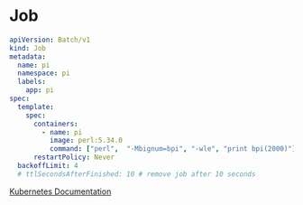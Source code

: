 # Job

``` yaml title="job.yaml"
apiVersion: Batch/v1
kind: Job
metadata:
  name: pi
  namespace: pi
  labels:
    app: pi
spec:
  template:
    spec:
      containers:
        - name: pi
          image: perl:5.34.0
          command: ["perl",  "-Mbignum=bpi", "-wle", "print bpi(2000)"]
      restartPolicy: Never
  backoffLimit: 4
  # ttlSecondsAfterFinished: 10 # remove job after 10 seconds
```

[Kubernetes Documentation](https://kubernetes.io/ko/docs/concepts/workloads/controllers/job/)